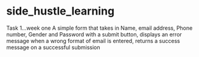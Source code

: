 # side_hustle_learning
Task 1...week one
A simple form that takes in Name, email address, Phone number, Gender and Password with a submit button, displays an error message when a wrong format of email is entered, returns a success message on a successful submission 
